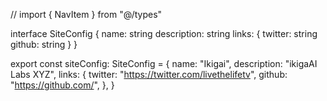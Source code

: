 // import { NavItem } from "@/types"

interface SiteConfig {
  name: string
  description: string
  links: {
    twitter: string
    github: string
  }
}

export const siteConfig: SiteConfig = {
  name: "Ikigai",
  description: "ikigaAI Labs XYZ",
  links: {
    twitter: "https://twitter.com/livethelifetv",
    github: "https://github.com/",
  },
}
